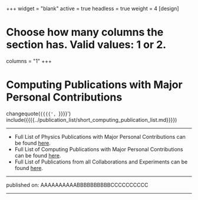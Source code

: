 +++
widget = "blank"
active = true
headless = true
weight = 4
[design]
  # Choose how many columns the section has. Valid values: 1 or 2.
  columns = "1"
+++

# Computing Publications with Major Personal Contributions

changequote(`{{{{', `}}}}')
include({{{{../publication_list/short_computing_publication_list.md}}}})

----------

* Full List of Physics Publications with Major Personal Contributions can be found [here](https://github.com/gutsche/ForThePublic/raw/master/publication_list/physics_publication_list.pdf).
* Full List of Computing Publications with Major Personal Contributions can be found [here](https://github.com/gutsche/ForThePublic/raw/master/publication_list/computing_publication_list.pdf).
* Full List of Publications from all Collaborations and Experiments can be found [here](https://github.com/gutsche/ForThePublic/raw/master/publication_list/experiment_publication_list.pdf).

----------

published on: AAAAAAAAAABBBBBBBBBBCCCCCCCCCC

----------
